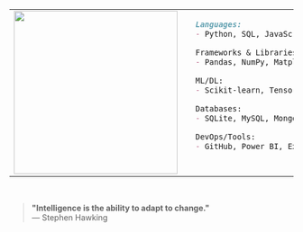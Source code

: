 <table>
  <tr>
    <td valign="top" style="padding-right: 24px;">
      <img src="https://media.giphy.com/media/v1.Y2lkPWVjZjA1ZTQ3OHk1c25qM2VjM2x1aHZ4dmNmZzBhMnhoemQ1czdsMDA4NnFvMjIybyZlcD12MV9naWZzX3JlbGF0ZWQmY3Q9Zw/UGE7xYaSHD2ZV8OelM/giphy.gif" height="290px">
    </td>
    <td valign="top" >

```md
Languages:
- Python, SQL, JavaScript

Frameworks & Libraries:
- Pandas, NumPy, Matplotlib, Streamlit, Seaborn, Requests, Flask, 

ML/DL:
- Scikit-learn, TensorFlow, Keras

Databases:
- SQLite, MySQL, MongoDB

DevOps/Tools:
- GitHub, Power BI, Excel, Canva
```

  </tr>
</table>

<br>

> **"Intelligence is the ability to adapt to change."**  
> — Stephen Hawking

<br>
